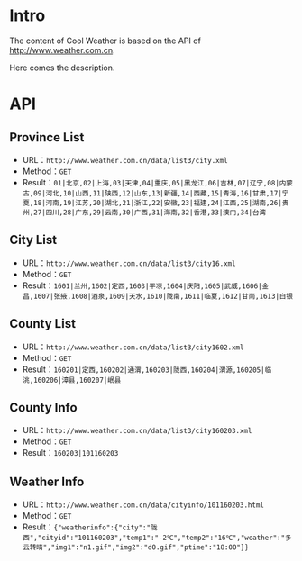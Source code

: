 # Intro
The content of Cool Weather is based on the API of http://www.weather.com.cn.

Here comes the description.

# API
## Province List
- URL：`http://www.weather.com.cn/data/list3/city.xml`
- Method：`GET`
- Result：`01|北京,02|上海,03|天津,04|重庆,05|黑龙江,06|吉林,07|辽宁,08|内蒙古,09|河北,10|山西,11|陕西,12|山东,13|新疆,14|西藏,15|青海,16|甘肃,17|宁夏,18|河南,19|江苏,20|湖北,21|浙江,22|安徽,23|福建,24|江西,25|湖南,26|贵州,27|四川,28|广东,29|云南,30|广西,31|海南,32|香港,33|澳门,34|台湾`

## City List
- URL：`http://www.weather.com.cn/data/list3/city16.xml`
- Method：`GET`
- Result：`1601|兰州,1602|定西,1603|平凉,1604|庆阳,1605|武威,1606|金昌,1607|张掖,1608|酒泉,1609|天水,1610|陇南,1611|临夏,1612|甘南,1613|白银`

## County List
- URL：`http://www.weather.com.cn/data/list3/city1602.xml`
- Method：`GET`
- Result：`160201|定西,160202|通渭,160203|陇西,160204|渭源,160205|临洮,160206|漳县,160207|岷县`

## County Info
- URL：`http://www.weather.com.cn/data/list3/city160203.xml`
- Method：`GET`
- Result：`160203|101160203`

## Weather Info
- URL：`http://www.weather.com.cn/data/cityinfo/101160203.html`
- Method：`GET`
- Result：`{"weatherinfo":{"city":"陇西","cityid":"101160203","temp1":"-2℃","temp2":"16℃","weather":"多云转晴","img1":"n1.gif","img2":"d0.gif","ptime":"18:00"}}`